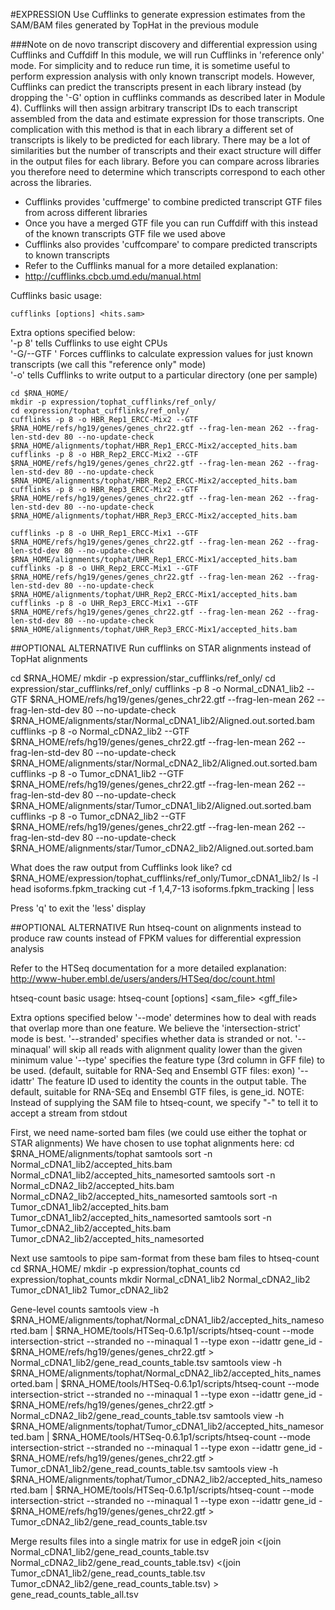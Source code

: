 #EXPRESSION
Use Cufflinks to generate expression estimates from the SAM/BAM files generated by TopHat in the previous module
	
###Note on de novo transcript discovery and differential expression using Cufflinks and Cuffdiff
In this module, we will run Cufflinks in 'reference only' mode. For simplicity and to reduce run time, it is sometime useful to perform expression analysis with only known transcript models. However, Cufflinks can predict the transcripts present in each library instead (by dropping the '-G' option in cufflinks commands as described later in Module 4). Cufflinks will then assign arbitrary transcript IDs to each transcript assembled from the data and estimate expression for those transcripts. One complication with this method is that in each library a different set of transcripts is likely to be predicted for each library. There may be a lot of similarities but the number of transcripts and their exact structure will differ in the output files for each library. Before you can compare across libraries you therefore need to determine which transcripts correspond to each other across the libraries.

* Cufflinks provides 'cuffmerge' to combine predicted transcript GTF files from across different libraries
 * Once you have a merged GTF file you can run Cuffdiff with this instead of the known transcripts GTF file we used above
* Cufflinks also provides 'cuffcompare' to compare predicted transcripts to known transcripts
* Refer to the Cufflinks manual for a more detailed explanation:
 * http://cufflinks.cbcb.umd.edu/manual.html
	
Cufflinks basic usage:  
```
cufflinks [options] <hits.sam>
```
	
Extra options specified below:  
'-p 8' tells Cufflinks to use eight CPUs  
'-G/--GTF <known transcripts file>' Forces cufflinks to calculate expression values for just known transcripts (we call this "reference only" mode)  
'-o' tells Cufflinks to write output to a particular directory (one per sample)  

	cd $RNA_HOME/
	mkdir -p expression/tophat_cufflinks/ref_only/
	cd expression/tophat_cufflinks/ref_only/
	cufflinks -p 8 -o HBR_Rep1_ERCC-Mix2 --GTF $RNA_HOME/refs/hg19/genes/genes_chr22.gtf --frag-len-mean 262 --frag-len-std-dev 80 --no-update-check $RNA_HOME/alignments/tophat/HBR_Rep1_ERCC-Mix2/accepted_hits.bam
	cufflinks -p 8 -o HBR_Rep2_ERCC-Mix2 --GTF $RNA_HOME/refs/hg19/genes/genes_chr22.gtf --frag-len-mean 262 --frag-len-std-dev 80 --no-update-check $RNA_HOME/alignments/tophat/HBR_Rep2_ERCC-Mix2/accepted_hits.bam
	cufflinks -p 8 -o HBR_Rep3_ERCC-Mix2 --GTF $RNA_HOME/refs/hg19/genes/genes_chr22.gtf --frag-len-mean 262 --frag-len-std-dev 80 --no-update-check $RNA_HOME/alignments/tophat/HBR_Rep3_ERCC-Mix2/accepted_hits.bam

	cufflinks -p 8 -o UHR_Rep1_ERCC-Mix1 --GTF $RNA_HOME/refs/hg19/genes/genes_chr22.gtf --frag-len-mean 262 --frag-len-std-dev 80 --no-update-check $RNA_HOME/alignments/tophat/UHR_Rep1_ERCC-Mix1/accepted_hits.bam
	cufflinks -p 8 -o UHR_Rep2_ERCC-Mix1 --GTF $RNA_HOME/refs/hg19/genes/genes_chr22.gtf --frag-len-mean 262 --frag-len-std-dev 80 --no-update-check $RNA_HOME/alignments/tophat/UHR_Rep2_ERCC-Mix1/accepted_hits.bam
	cufflinks -p 8 -o UHR_Rep3_ERCC-Mix1 --GTF $RNA_HOME/refs/hg19/genes/genes_chr22.gtf --frag-len-mean 262 --frag-len-std-dev 80 --no-update-check $RNA_HOME/alignments/tophat/UHR_Rep3_ERCC-Mix1/accepted_hits.bam
	
##OPTIONAL ALTERNATIVE
Run cufflinks on STAR alignments instead of TopHat alignments

  cd $RNA_HOME/
	mkdir -p expression/star_cufflinks/ref_only/
	cd expression/star_cufflinks/ref_only/
	cufflinks -p 8 -o Normal_cDNA1_lib2 --GTF $RNA_HOME/refs/hg19/genes/genes_chr22.gtf --frag-len-mean 262 --frag-len-std-dev 80 --no-update-check $RNA_HOME/alignments/star/Normal_cDNA1_lib2/Aligned.out.sorted.bam
	cufflinks -p 8 -o Normal_cDNA2_lib2 --GTF $RNA_HOME/refs/hg19/genes/genes_chr22.gtf --frag-len-mean 262 --frag-len-std-dev 80 --no-update-check $RNA_HOME/alignments/star/Normal_cDNA2_lib2/Aligned.out.sorted.bam
	cufflinks -p 8 -o Tumor_cDNA1_lib2 --GTF $RNA_HOME/refs/hg19/genes/genes_chr22.gtf --frag-len-mean 262 --frag-len-std-dev 80 --no-update-check $RNA_HOME/alignments/star/Tumor_cDNA1_lib2/Aligned.out.sorted.bam
	cufflinks -p 8 -o Tumor_cDNA2_lib2 --GTF $RNA_HOME/refs/hg19/genes/genes_chr22.gtf --frag-len-mean 262 --frag-len-std-dev 80 --no-update-check $RNA_HOME/alignments/star/Tumor_cDNA2_lib2/Aligned.out.sorted.bam
	
What does the raw output from Cufflinks look like?
	cd $RNA_HOME/expression/tophat_cufflinks/ref_only/Tumor_cDNA1_lib2/
	ls -l 
	head isoforms.fpkm_tracking
	cut -f 1,4,7-13 isoforms.fpkm_tracking | less

Press 'q' to exit the 'less' display
	
##OPTIONAL ALTERNATIVE
Run htseq-count on alignments instead to produce raw counts instead of FPKM values for differential expression analysis
	
Refer to the HTSeq documentation for a more detailed explanation:
http://www-huber.embl.de/users/anders/HTSeq/doc/count.html
	
 htseq-count basic usage:
 htseq-count [options] <sam_file> <gff_file>
	
Extra options specified below
 '--mode' determines how to deal with reads that overlap more than one feature. We believe the 'intersection-strict' mode is best.
 '--stranded' specifies whether data is stranded or not. 
 '--minaqual' will skip all reads with alignment quality lower than the given minimum value
 '--type' specifies the feature type (3rd column in GFF file) to be used. (default, suitable for RNA-Seq and Ensembl GTF files: exon)
 '--idattr' The feature ID used to identity the counts in the output table. The default, suitable for RNA-SEq and Ensembl GTF files, is gene_id.
 NOTE: Instead of supplying the SAM file to htseq-count, we specify "-" to tell it to accept a stream from stdout
	
First, we need name-sorted bam files (we could use either the tophat or STAR alignments)
We have chosen to use tophat alignments here:
	cd $RNA_HOME/alignments/tophat
	samtools sort -n Normal_cDNA1_lib2/accepted_hits.bam Normal_cDNA1_lib2/accepted_hits_namesorted
	samtools sort -n Normal_cDNA2_lib2/accepted_hits.bam Normal_cDNA2_lib2/accepted_hits_namesorted
	samtools sort -n Tumor_cDNA1_lib2/accepted_hits.bam Tumor_cDNA1_lib2/accepted_hits_namesorted
	samtools sort -n Tumor_cDNA2_lib2/accepted_hits.bam Tumor_cDNA2_lib2/accepted_hits_namesorted
	
Next use samtools to pipe sam-format from these bam files to htseq-count
	cd $RNA_HOME/
	mkdir -p expression/tophat_counts
	cd expression/tophat_counts
	mkdir Normal_cDNA1_lib2 Normal_cDNA2_lib2 Tumor_cDNA1_lib2 Tumor_cDNA2_lib2
	
Gene-level counts
	samtools view -h $RNA_HOME/alignments/tophat/Normal_cDNA1_lib2/accepted_hits_namesorted.bam | $RNA_HOME/tools/HTSeq-0.6.1p1/scripts/htseq-count --mode intersection-strict --stranded no --minaqual 1 --type exon --idattr gene_id - $RNA_HOME/refs/hg19/genes/genes_chr22.gtf > Normal_cDNA1_lib2/gene_read_counts_table.tsv 
	samtools view -h $RNA_HOME/alignments/tophat/Normal_cDNA2_lib2/accepted_hits_namesorted.bam | $RNA_HOME/tools/HTSeq-0.6.1p1/scripts/htseq-count --mode intersection-strict --stranded no --minaqual 1 --type exon --idattr gene_id - $RNA_HOME/refs/hg19/genes/genes_chr22.gtf > Normal_cDNA2_lib2/gene_read_counts_table.tsv 
	samtools view -h $RNA_HOME/alignments/tophat/Tumor_cDNA1_lib2/accepted_hits_namesorted.bam | $RNA_HOME/tools/HTSeq-0.6.1p1/scripts/htseq-count --mode intersection-strict --stranded no --minaqual 1 --type exon --idattr gene_id - $RNA_HOME/refs/hg19/genes/genes_chr22.gtf > Tumor_cDNA1_lib2/gene_read_counts_table.tsv 
	samtools view -h $RNA_HOME/alignments/tophat/Tumor_cDNA2_lib2/accepted_hits_namesorted.bam | $RNA_HOME/tools/HTSeq-0.6.1p1/scripts/htseq-count --mode intersection-strict --stranded no --minaqual 1 --type exon --idattr gene_id - $RNA_HOME/refs/hg19/genes/genes_chr22.gtf > Tumor_cDNA2_lib2/gene_read_counts_table.tsv 
	
Merge results files into a single matrix for use in edgeR
	join <(join Normal_cDNA1_lib2/gene_read_counts_table.tsv Normal_cDNA2_lib2/gene_read_counts_table.tsv) <(join Tumor_cDNA1_lib2/gene_read_counts_table.tsv Tumor_cDNA2_lib2/gene_read_counts_table.tsv) > gene_read_counts_table_all.tsv
